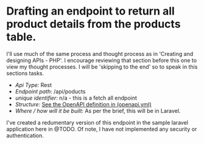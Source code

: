 # Drafting an endpoint to return all product details from the products table.

I'll use much of the same process and thought process as in 'Creating and designing APIs - PHP'. I encourage reviewing that section before this one to view my thought processes. I will be 'skipping to the end' so to speak in this sections tasks.

- *Api Type:* Rest
- *Endpoint path*: /api/poducts
- *unique identifier:* n/a - this is a fetch all endpoint
- *Structure:* [See the OpenAPI definition in (openapi.yml)](openapi.yml)
- *Where / how will it be built:* As per the brief, this will be in Laravel.

I've created a redumentary version of this endpoint in the sample laravel application here in @TODO. Of note, I have not implemented any security or authentication. 